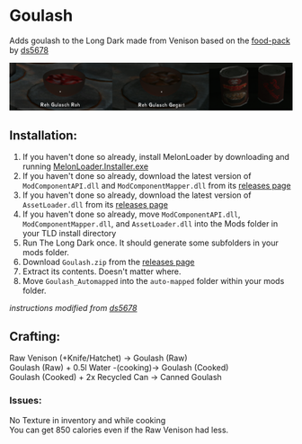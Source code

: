 # Goulash
Adds goulash to the Long Dark made from Venison based on the <a href="https://github.com/ds5678/Food-Pack">food-pack</a> by <a href="https://github.com/ds5678">ds5678</a>  
  
  ![Deer Goulash](/Images/DeerGoulash.png)
  
## Installation:  
1. If you haven't done so already, install MelonLoader by downloading and running [MelonLoader.Installer.exe](https://github.com/HerpDerpinstine/MelonLoader/releases/latest/download/MelonLoader.Installer.exe)
2. If you haven't done so already, download the latest version of `ModComponentAPI.dll` and `ModComponentMapper.dll` from its [releases page](https://github.com/ds5678/ModComponent/releases)
3. If you haven't done so already, download the latest version of `AssetLoader.dll` from its [releases page](https://github.com/ds5678/AssetLoader/releases)
4. If you haven't done so already, move `ModComponentAPI.dll`, `ModComponentMapper.dll`, and `AssetLoader.dll` into the Mods folder in your TLD install directory
5. Run The Long Dark once. It should generate some subfolders in your mods folder.
6. Download `Goulash.zip` from the [releases page](https://github.com/renpre98/goulash/releases)
7. Extract its contents. Doesn't matter where.
8. Move `Goulash_Automapped` into the `auto-mapped` folder within your mods folder.  

*instructions modified from <a href="https://github.com/ds5678">ds5678</a>*

## Crafting: 
Raw Venison (+Knife/Hatchet) -> Goulash (Raw)  
Goulash (Raw) + 0.5l Water -(cooking)-> Goulash (Cooked)  
Goulash (Cooked) + 2x Recycled Can -> Canned Goulash  
  
### Issues:  
No Texture in inventory and while cooking  
You can get 850 calories even if the Raw Venison had less.
